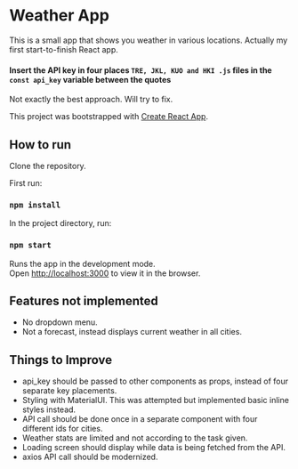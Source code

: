 # Weather App

This is a small app that shows you weather in various locations. Actually my first start-to-finish React app.

#### Insert the API key in four places `TRE, JKL, KUO and HKI .js` files in the `const api_key` variable between the quotes
Not exactly the best approach. Will try to fix.

This project was bootstrapped with [Create React App](https://github.com/facebook/create-react-app).

## How to run

Clone the repository.

First run:

### `npm install`

In the project directory, run:

### `npm start`

Runs the app in the development mode.<br>
Open [http://localhost:3000](http://localhost:3000) to view it in the browser.

## Features not implemented

* No dropdown menu.
* Not a forecast, instead displays current weather in all cities.

## Things to Improve

* api_key should be passed to other components as props, instead of four separate key placements.
* Styling with MaterialUI. This was attempted but implemented basic inline styles instead.
* API call should be done once in a separate component with four different ids for cities.
* Weather stats are limited and not according to the task given.
* Loading screen should display while data is being fetched from the API.
* axios API call should be modernized.


